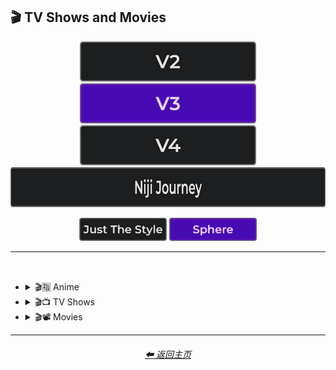 <h2>🎬 TV Shows and Movies</h2>

<div align="center">

[<img src="/Images/Repo_Parts/Buttons/Version_Buttons/button_version_V2_inactive_third.webp?raw=true" alt="MidJourney V2" height="64" />](/Pages/MJ_V2/Style_Pages/Sphere/TV_and_Movies.md)
[<img src="/Images/Repo_Parts/Buttons/Version_Buttons/button_version_V3_active_third.webp?raw=true" alt="MidJourney V3" height="64" />](/Pages/MJ_V3/Style_Pages/Sphere/TV_and_Movies.md)
[<img src="/Images/Repo_Parts/Buttons/Version_Buttons/button_version_V4_inactive_third.webp?raw=true" alt="MidJourney V4" height="64" />](/Pages/MJ_V4/Style_Pages/Just_The_Style/TV_and_Movies.md)
<br>
[<img src="/Images/Repo_Parts/Buttons/Version_Buttons/button_version_niji_inactive_full.webp?raw=true" alt="Niji Journey" height="64" />](/Pages/Niji_Journey/Style_Pages/TV_and_Movies.md)

[<img src="/Images/Repo_Parts/Buttons/Image_Type_Buttons/button_just_the_style_inactive.webp?raw=true" alt="Just The Style" width="140.5" />](/Pages/MJ_V3/Style_Pages/Just_The_Style/TV_and_Movies.md)
[<img src="/Images/Repo_Parts/Buttons/Image_Type_Buttons/button_sphere_active.webp?raw=true" alt="Sphere" width="140.5" />](/Pages/MJ_V3/Style_Pages/Sphere/TV_and_Movies.md)

</div>

<hr>
<br>


- <details><summary>🎬🈯 Anime</summary><p><div align="center">

    | Pokemon | Pokémon |
    | :-: | :-: |
    | <img src="/Images/MJ_V3/MidJourney_Styles_(sphere)/sphere_Pokemon.webp?raw=true" width="256" /> | <img src="/Images/MJ_V3/MidJourney_Styles_(sphere)/sphere_Pokemon (2).webp?raw=true" width="256" /> |

    <br>

    | <br>Akira<p><div align="center"><i><h6>Added By <a href="https://github.com/jeisey">Jeisey</a></h6></i></p> | <br>Attack on Titan<p><div align="center"><i><h6>Added By <a href="https://github.com/jeisey">Jeisey</a></h6></i></p> | <br>Bakuman<p><div align="center"><i><h6>Added By <a href="https://github.com/jeisey">Jeisey</a></h6></i></p> |
    | :-: | :-: | :-: |
    | <img src="/Images/MJ_V3/MidJourney_Styles_(sphere)/TV_and_Movies/Painting_of_Anime/sphere_Painting_of_Akira.webp?raw=true" width="256" /> | <img src="/Images/MJ_V3/MidJourney_Styles_(sphere)/TV_and_Movies/Painting_of_Anime/sphere_Painting_of_Attack_on_Titan.webp?raw=true" width="256" /> | <img src="/Images/MJ_V3/MidJourney_Styles_(sphere)/TV_and_Movies/Painting_of_Anime/sphere_Painting_of_Bakuman.webp?raw=true" width="256" /> |
    
    <br>

    | <br>Code Geass<p><div align="center"><i><h6>Added By <a href="https://github.com/jeisey">Jeisey</a></h6></i></p> | <br>Cowboy Bebop<p><div align="center"><i><h6>Added By <a href="https://github.com/jeisey">Jeisey</a></h6></i></p> | <br>Death Note<p><div align="center"><i><h6>Added By <a href="https://github.com/jeisey">Jeisey</a></h6></i></p> |
    | :-: | :-: | :-: |
    | <img src="/Images/MJ_V3/MidJourney_Styles_(sphere)/TV_and_Movies/Painting_of_Anime/sphere_Painting_of_Code_Geass.webp?raw=true" width="256" /> | <img src="/Images/MJ_V3/MidJourney_Styles_(sphere)/TV_and_Movies/Painting_of_Anime/sphere_Painting_of_Cowboy_Bebop.webp?raw=true" width="256" /> | <img src="/Images/MJ_V3/MidJourney_Styles_(sphere)/TV_and_Movies/Painting_of_Anime/sphere_Painting_of_Death_Note.webp?raw=true" width="256" /> |
    
    <br>

    | <br>Detective Conan<p><div align="center"><i><h6>Added By <a href="https://github.com/jeisey">Jeisey</a></h6></i></p> | <br>Dr Stone<p><div align="center"><i><h6>Added By <a href="https://github.com/jeisey">Jeisey</a></h6></i></p> | <br>Dragon Ball Z<p><div align="center"><i><h6>Added By <a href="https://github.com/jeisey">Jeisey</a></h6></i></p> |
    | :-: | :-: | :-: |
    | <img src="/Images/MJ_V3/MidJourney_Styles_(sphere)/TV_and_Movies/Painting_of_Anime/sphere_Painting_of_Detective_Conan.webp?raw=true" width="256" /> | <img src="/Images/MJ_V3/MidJourney_Styles_(sphere)/TV_and_Movies/Painting_of_Anime/sphere_Painting_of_Dr_Stone.webp?raw=true" width="256" /> | <img src="/Images/MJ_V3/MidJourney_Styles_(sphere)/TV_and_Movies/Painting_of_Anime/sphere_Painting_of_Dragon_Ball_Z.webp?raw=true" width="256" /> |
    
    <br>

    | <br>Fullmetal Alchemist<p><div align="center"><i><h6>Added By <a href="https://github.com/jeisey">Jeisey</a></h6></i></p> | <br>Gintama<p><div align="center"><i><h6>Added By <a href="https://github.com/jeisey">Jeisey</a></h6></i></p> | <br>Great Teacher Onizuka<p><div align="center"><i><h6>Added By <a href="https://github.com/jeisey">Jeisey</a></h6></i></p> |
    | :-: | :-: | :-: |
    | <img src="/Images/MJ_V3/MidJourney_Styles_(sphere)/TV_and_Movies/Painting_of_Anime/sphere_Painting_of_Fullmetal_Alchemist.webp?raw=true" width="256" /> | <img src="/Images/MJ_V3/MidJourney_Styles_(sphere)/TV_and_Movies/Painting_of_Anime/sphere_Painting_of_Gintama.webp?raw=true" width="256" /> | <img src="/Images/MJ_V3/MidJourney_Styles_(sphere)/TV_and_Movies/Painting_of_Anime/sphere_Painting_of_Great_Teacher_Onizuka.webp?raw=true" width="256" /> |
    
    <br>

    | <br>Gurren Lagann<p><div align="center"><i><h6>Added By <a href="https://github.com/jeisey">Jeisey</a></h6></i></p> | <br>Haikyu<p><div align="center"><i><h6>Added By <a href="https://github.com/jeisey">Jeisey</a></h6></i></p> | <br>Hajime no Ippo<p><div align="center"><i><h6>Added By <a href="https://github.com/jeisey">Jeisey</a></h6></i></p> |
    | :-: | :-: | :-: |
    | <img src="/Images/MJ_V3/MidJourney_Styles_(sphere)/TV_and_Movies/Painting_of_Anime/sphere_Painting_of_Gurren_Lagann.webp?raw=true" width="256" /> | <img src="/Images/MJ_V3/MidJourney_Styles_(sphere)/TV_and_Movies/Painting_of_Anime/sphere_Painting_of_Haikyu.webp?raw=true" width="256" /> | <img src="/Images/MJ_V3/MidJourney_Styles_(sphere)/TV_and_Movies/Painting_of_Anime/sphere_Painting_of_Hajime_no_Ippo.webp?raw=true" width="256" /> |
    
    <br>

    | <br>Hunter x Hunter<p><div align="center"><i><h6>Added By <a href="https://github.com/jeisey">Jeisey</a></h6></i></p> | <br>Inuyasha<p><div align="center"><i><h6>Added By <a href="https://github.com/jeisey">Jeisey</a></h6></i></p> | <br>Jojos Bizzare Adventures<p><div align="center"><i><h6>Added By <a href="https://github.com/jeisey">Jeisey</a></h6></i></p> |
    | :-: | :-: | :-: |
    | <img src="/Images/MJ_V3/MidJourney_Styles_(sphere)/TV_and_Movies/Painting_of_Anime/sphere_Painting_of_Hunter_x_Hunter.webp?raw=true" width="256" /> | <img src="/Images/MJ_V3/MidJourney_Styles_(sphere)/TV_and_Movies/Painting_of_Anime/sphere_Painting_of_Inuyasha.webp?raw=true" width="256" /> | <img src="/Images/MJ_V3/MidJourney_Styles_(sphere)/TV_and_Movies/Painting_of_Anime/sphere_Painting_of_Jojos_Bizzare_Adventures.webp?raw=true" width="256" /> |
    
    <br>

    | <br>Jujutsu Kaisen<p><div align="center"><i><h6>Added By <a href="https://github.com/jeisey">Jeisey</a></h6></i></p> | <br>Kimetsu no Yaiba (Demon Slayer)<p><div align="center"><i><h6>Added By <a href="https://github.com/jeisey">Jeisey</a></h6></i></p> | <br>Koe no Katachi<p><div align="center"><i><h6>Added By <a href="https://github.com/jeisey">Jeisey</a></h6></i></p> |
    | :-: | :-: | :-: |
    | <img src="/Images/MJ_V3/MidJourney_Styles_(sphere)/TV_and_Movies/Painting_of_Anime/sphere_Painting_of_Jujutsu_Kaisen.webp?raw=true" width="256" /> | <img src="/Images/MJ_V3/MidJourney_Styles_(sphere)/TV_and_Movies/Painting_of_Anime/sphere_Painting_of_Kimetsu_no_Yaiba_demon_slayer.webp?raw=true" width="256" /> | <img src="/Images/MJ_V3/MidJourney_Styles_(sphere)/TV_and_Movies/Painting_of_Anime/sphere_Painting_of_Koe_no_Katachi.webp?raw=true" width="256" /> |
    
    <br>

    | <br>Mob_Psycho_100<p><div align="center"><i><h6>Added By <a href="https://github.com/jeisey">Jeisey</a></h6></i></p> | <br>My Hero Academia<p><div align="center"><i><h6>Added By <a href="https://github.com/jeisey">Jeisey</a></h6></i></p> | <br>Naruto<p><div align="center"><i><h6>Added By <a href="https://github.com/jeisey">Jeisey</a></h6></i></p> |
    | :-: | :-: | :-: |
    | <img src="/Images/MJ_V3/MidJourney_Styles_(sphere)/TV_and_Movies/Painting_of_Anime/sphere_Painting_of_Mob_Psycho_100.webp?raw=true" width="256" /> | <img src="/Images/MJ_V3/MidJourney_Styles_(sphere)/TV_and_Movies/Painting_of_Anime/sphere_Painting_of_My_Hero_Academia.webp?raw=true" width="256" /> | <img src="/Images/MJ_V3/MidJourney_Styles_(sphere)/TV_and_Movies/Painting_of_Anime/sphere_Painting_of_Naruto.webp?raw=true" width="256" /> |
    
    <br>

    | <br>One Piece<p><div align="center"><i><h6>Added By <a href="https://github.com/jeisey">Jeisey</a></h6></i></p> | <br>Ruroni Kenshin<p><div align="center"><i><h6>Added By <a href="https://github.com/jeisey">Jeisey</a></h6></i></p> |
    | :-: | :-: |
    | <img src="/Images/MJ_V3/MidJourney_Styles_(sphere)/TV_and_Movies/Painting_of_Anime/sphere_Painting_of_One_Piece.webp?raw=true" width="256" /> | <img src="/Images/MJ_V3/MidJourney_Styles_(sphere)/TV_and_Movies/Painting_of_Anime/sphere_Painting_of_Ruroni_Kenshin.webp?raw=true" width="256" /> |
    
    <br>

    | <br>Spirited Away<p><div align="center"><i><h6>Added By <a href="https://github.com/jeisey">Jeisey</a></h6></i></p> | <br>Steins Gate<p><div align="center"><i><h6>Added By <a href="https://github.com/jeisey">Jeisey</a></h6></i></p> | <br>Sword Art Online<p><div align="center"><i><h6>Added By <a href="https://github.com/jeisey">Jeisey</a></h6></i></p> |
    | :-: | :-: | :-: |
    | <img src="/Images/MJ_V3/MidJourney_Styles_(sphere)/TV_and_Movies/Painting_of_Anime/sphere_Painting_of_Spirited_Away.webp?raw=true" width="256" /> | <img src="/Images/MJ_V3/MidJourney_Styles_(sphere)/TV_and_Movies/Painting_of_Anime/sphere_Painting_of_Steins_Gate.webp?raw=true" width="256" /> | <img src="/Images/MJ_V3/MidJourney_Styles_(sphere)/TV_and_Movies/Painting_of_Anime/sphere_Painting_of_Sword_Art_Online.webp?raw=true" width="256" /> |
    
    <br>

    | <br>Vinland Saga<p><div align="center"><i><h6>Added By <a href="https://github.com/jeisey">Jeisey</a></h6></i></p> |
    | :-: |
    | <img src="/Images/MJ_V3/MidJourney_Styles_(sphere)/TV_and_Movies/Painting_of_Anime/sphere_Painting_of_Vinland_Saga.webp?raw=true" width="256" /> |

    </div></p></details>



- <details><summary>🎬📺 TV Shows</summary><p><div align="center">

    | TV Show |
    | :-: |
    | <img src="/Images/MJ_V3/MidJourney_Styles_(sphere)/Wave_13/sphere_TV_Show.webp?raw=true" width="256" /> |
    
    <br>

    | Teletubbies |
    | :-: |
    | <img src="/Images/MJ_V3/MidJourney_Styles_(sphere)/Wave_9/sphere_Teletubbies.webp?raw=true" width="256" /> |

    <br>

    | Rick and Morty | Simpsons | Family Guy |
    | :-: | :-: | :-: |
    | <img src="/Images/MJ_V3/MidJourney_Styles_(sphere)/Wave_11/sphere_Rick_and_Morty.webp?raw=true" width="256" /> | <img src="/Images/MJ_V3/MidJourney_Styles_(sphere)/Wave_9/sphere_Simpsons.webp?raw=true" width="256" /> | <img src="/Images/MJ_V3/MidJourney_Styles_(sphere)/Wave_9/sphere_Family_Guy.webp?raw=true" width="256" /> |

    <br>
    
    | Adventure Time |
    | :-: |
    | <img src="/Images/MJ_V3/MidJourney_Styles_(sphere)/Wave_10/sphere_Adventure_Time.webp?raw=true" width="256" /> |

    <br>
    
    | Star Trek |
    | :-: |
    | <img src="/Images/MJ_V3/MidJourney_Styles_(sphere)/Wave_14/sphere_Star_Trek.webp?raw=true" width="256" /> |

    </div></p></details>



- <details><summary>🎬📽 Movies</summary><p><div align="center">

    | Movie |
    | :-: |
    | <img src="/Images/MJ_V3/MidJourney_Styles_(sphere)/Wave_13/sphere_Movie.webp?raw=true" width="256" /> |

    <br>

    | Fantasia |
    | :-: |
    | <img src="/Images/MJ_V3/MidJourney_Styles_(sphere)/Wave_13/sphere_Fantasia.webp?raw=true" width="256" /> |

    <br>
    
    | Tron | In The Style of Tron |
    | :-: | :-: |
    | <img src="/Images/MJ_V3/MidJourney_Styles_(sphere)/Wave_9/sphere_Tron.webp?raw=true" width="256" /> | <img src="/Images/MJ_V3/MidJourney_Styles_(sphere)/Wave_9/sphere_In_The_Style_of_Tron.webp?raw=true" width="256" /> |

    <br>
    
    | Saw |
    | :-: |
    | <img src="/Images/MJ_V3/MidJourney_Styles_(sphere)/Wave_10/sphere_Saw.webp?raw=true" width="256" /> |

    <br>
    
    | Godzilla |
    | :-: |
    | <img src="/Images/MJ_V3/MidJourney_Styles_(sphere)/Wave_14/sphere_Godzilla.webp?raw=true" width="256" /> |

    </div></p></details>
    
<hr>
<div align="center">
    <h6><a href="/README.md">⬅ 返回主页</a></h6>
</div>